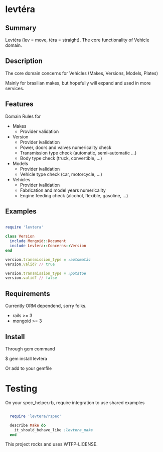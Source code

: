 
levtéra
=======

<!---

TODO Add badges of this services

[![Travis](https://api.travis-ci.org/indefinido/canmoia.png)](http://travis-ci.org/indefinido/canmoia)
[![Coverage Status](https://coveralls.io/repos/indefinido/canmoia/badge.png?branch=master)](https://coveralls.io/r/indefinido/canmoia)
[![Code Climate](https://codeclimate.com/github/indefinido/canmoia.png)](https://codeclimate.com/github/indefinido/canmoia)
![project status](http://stillmaintained.com/indefinido/canmoia.png)

-->

Summary
-------

Levtéra (lev = move, téra = straight). The core functionality of Vehicle domain.

Description
-----------

The core domain concerns for Vehicles (Makes, Versions, Models, Plates)

Mainly for brasilian makes, but hopefully will expand and used in more services.


Features
--------

Domain Rules for

 - Makes
   - Provider validation
 - Version
   - Provider ivalidation
   - Power, doors and valves numericality check
   - Transmission type check (automatic, semi-automatic ...)
   - Body type check (truck, convertible, ...)
 - Models
   - Provider ivalidation
   - Vehicle type check (car, motorcycle, ...)
 - Vehicles
   - Provider ivalidation
   - Fabrication and model years numericality
   - Engine feeding check (alcohol, flexible, gasoline, ...)


Examples
--------

```ruby

require 'levtera'

class Version
  include Mongoid::Document
  include Levtera::Concerns::Version
end

version.transmission_type = :automatic
version.valid? // true

version.transmission_type = :potatoe
version.valid? // false

```

Requirements
------------

Currently ORM dependend, sorry folks.

 - rails   >= 3
 - mongoid >= 3

Install
-------

Through gem command

  $ gem install levtera

Or add to your gemfile

Testing
=======

On your spec_helper.rb, require integration to use shared examples

```ruby

  require 'levtera/rspec'

  describe Make do
    it_should_behave_like :levtera_make
  end


```


This project rocks and uses WTFP-LICENSE.

